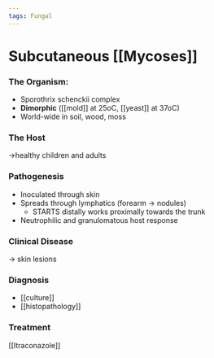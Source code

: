 ```yaml
---
tags: Fungal
---
```


# Subcutaneous [[Mycoses]]  
### The Organism: 
- Sporothrix schenckii complex 
- **Dimorphic** ([[mold]] at 25oC, [[yeast]] at 37oC) 
- World-wide in soil, wood, moss 
### The Host 
→healthy children and adults 
### Pathogenesis 
- Inoculated through skin 
- Spreads through lymphatics (forearm -> nodules)
	- STARTS distally works proximally towards the trunk
- Neutrophilic and granulomatous host response
### Clinical Disease
→ skin lesions
### Diagnosis 
- [[culture]]  
- [[histopathology]] 
### Treatment 
[[Itraconazole]]  
